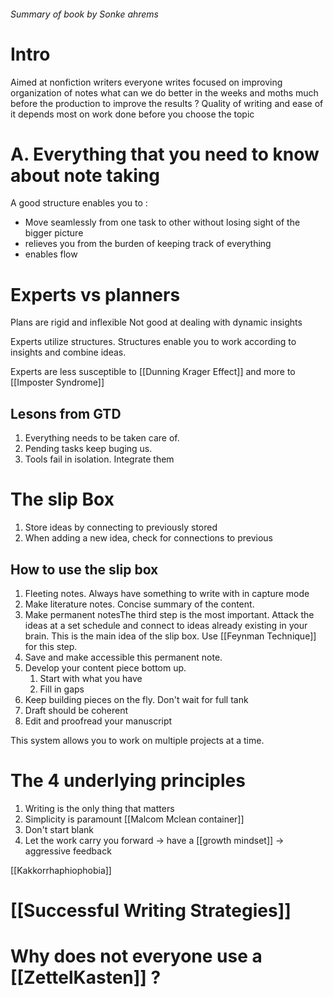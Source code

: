 ###### Summary of book by Sonke ahrems

# Intro 
Aimed at nonfiction writers
everyone writes
focused on improving organization of notes
what can we do better in the weeks and moths much before the production to improve the results ?
Quality of writing and ease of it depends most on work done before you choose the topic

# A. Everything that you need to know about note taking

A good structure enables you to :
- Move seamlessly from one task to other without losing sight of the bigger picture
- relieves you from the burden of keeping track of everything
- enables flow


# Experts vs planners
 Plans are rigid and inflexible
 Not good at dealing with dynamic insights
 
 Experts utilize structures. Structures enable you to work according to insights and combine ideas. 
 
 Experts are less susceptible to [[Dunning Krager Effect]] and more to [[Imposter Syndrome]]
 
 ## Lesons from GTD
 1. Everything needs to be taken care of. 
 2. Pending tasks keep buging us.
 3. Tools fail in isolation. Integrate them

# The slip Box
1. Store ideas by connecting to previously stored
2. When adding a new idea, check for connections to previous

## How to use the slip box
1. Fleeting notes. Always have something to write with in capture mode
2. Make literature notes.  Concise summary of the content. 
3. Make permanent notesThe third step is the most important. Attack the ideas at a set schedule and connect to ideas already existing in your brain. This is the main idea  of the slip box. Use [[Feynman Technique]] for this step. 
4. Save and make accessible this permanent note.
5. Develop your content piece bottom up. 
	1. Start with what you have
	2. Fill in gaps 
6. Keep building pieces on the fly. Don't wait for full tank
7. Draft should be coherent
8. Edit and proofread your manuscript

This system allows you to work on multiple projects at a time. 


# The 4 underlying principles
1. Writing is the only thing that matters
2. Simplicity is paramount [[Malcom Mclean container]]
3. Don't start blank
4. Let the work carry you forward -> have a [[growth mindset]] -> aggressive feedback

[[Kakkorrhaphiophobia]]

# [[Successful Writing Strategies]]

# Why does not everyone use a  [[ZettelKasten]] ?
